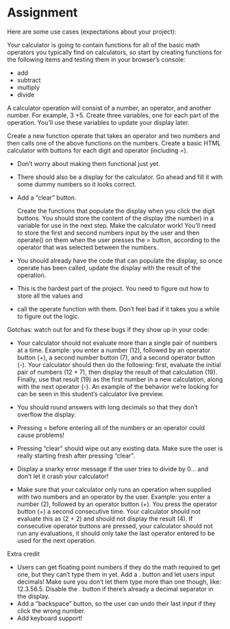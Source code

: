# Assignment
Here are some use cases (expectations about your project):

Your calculator is going to contain functions for all of the basic math operators you typically find on calculators, so start by creating functions for the following items and testing them in your browser’s console:
- add
- subtract
- multiply
- divide

A calculator operation will consist of a number, an operator, and another number. For example, 3 +5. 
Create three variables, one for each part of the operation. You’ll use these variables to update your display later.

Create a new function operate that takes an operator and two numbers and then calls one of the above functions on the numbers.
 Create a basic HTML calculator with buttons for each digit and operator (including =).
- Don’t worry about making them functional just yet.
- There should also be a display for the calculator. Go ahead and fill it with some dummy numbers so it looks correct.
- Add a “clear” button.
  
    Create the functions that populate the display when you click the digit buttons. You should store the content of the display (the number) in a variable for use in the next step.
    Make the calculator work! You’ll need to store the first and second numbers input by the user and then operate() on them when the user presses the = button, according to the operator that was selected between the numbers.

- You should already have the code that can populate the display, so once operate has been called, update the display with the result of the operation.
-  This is the hardest part of the project. You need to figure out how to store all the values and 

- call the operate function with them. Don’t feel bad if it takes you a while to figure out the logic.
  
Gotchas: watch out for and fix these bugs if they show up in your code:

- Your calculator should not evaluate more than a single pair of numbers at a time. Example: you enter a number (12), followed by an operator button (+), a second number button (7), and a second operator button (-). Your calculator should then do the following: first, evaluate the initial pair of numbers (12 + 7), then display the result of that calculation (19). Finally, use that result (19) as the first number in a new calculation, along with the next operator (-). An example of the behavior we’re looking for can be seen in this student’s calculator live preview.

- You should round answers with long decimals so that they don’t overflow the display.

- Pressing = before entering all of the numbers or an operator could cause problems!

- Pressing “clear” should wipe out any existing data. Make sure the user is really starting fresh after pressing “clear”.

- Display a snarky error message if the user tries to divide by 0… and don’t let it crash your calculator!

- Make sure that your calculator only runs an operation when supplied with two numbers and an operator by the user. Example: you enter a number (2), followed by an operator button (+). You press the operator button (+) a second consecutive time. Your calculator should not evaluate this as (2 + 2) and should not display the result (4). If consecutive operator buttons are pressed, your calculator should not run any evaluations, it should only take the last operator entered to be used for the next operation.

Extra credit

-  Users can get floating point numbers if they do the math required to get one, but they can’t type them in yet. Add a . button and let users input decimals! Make sure you don’t let them type more than one though, like: 12.3.56.5. Disable the . button if there’s already a decimal separator in the display.
- Add a “backspace” button, so the user can undo their last input if they click the wrong number.
- Add keyboard support!

